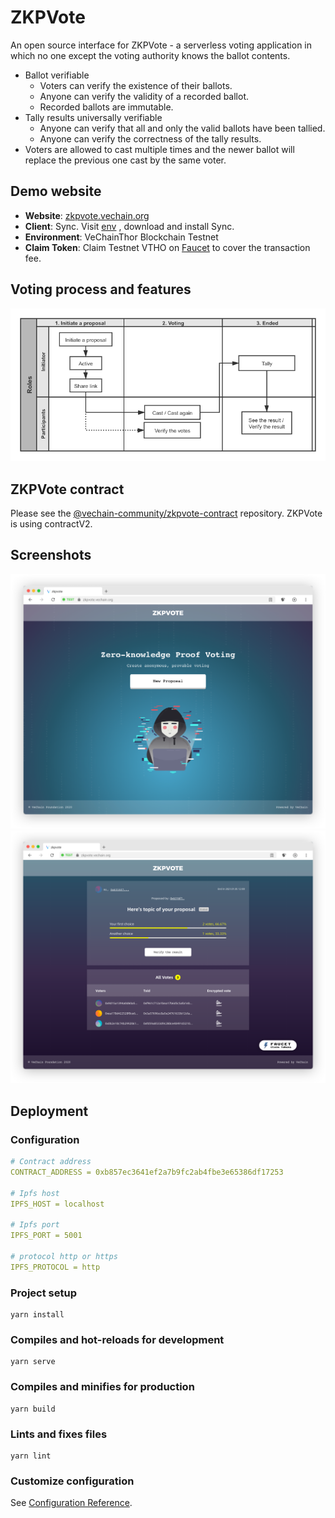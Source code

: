 # ZKPVote

An open source interface for ZKPVote - a serverless voting application in which no one except the voting authority knows the ballot contents.

- Ballot verifiable
    - Voters can verify the existence of their ballots.
    - Anyone can verify the validity of a recorded ballot.
    - Recorded ballots are immutable.
- Tally results universally verifiable
    - Anyone can verify that all and only the valid ballots have been tallied.
    - Anyone can verify the correctness of the tally results.
- Voters are allowed to cast multiple times and the newer ballot will replace the previous one cast by the same voter.

## Demo website
- **Website**: [zkpvote.vechain.org](https://zkpvote.vechain.org/)
- **Client**: Sync. Visit [env](https://env.vechain.org/#sync) , download and install Sync.
- **Environment**: VeChainThor Blockchain Testnet
- **Claim Token**: Claim Testnet VTHO on [Faucet](https://faucet.vecha.in) to cover the transaction fee.

## Voting process and features
<img width="" src="screenshots/process.png" alt="Process">

## ZKPVote contract

Please see the [@vechain-community/zkpvote-contract](https://github.com/vechain-community/zkpvote-contract) repository. ZKPVote is using contractV2.

## Screenshots
<img width="" src="screenshots/homepage.png" alt="Home page">
<img width="" src="screenshots/proposal.png" alt="Proposal">

## Deployment

### Configuration

```yml
# Contract address
CONTRACT_ADDRESS = 0xb857ec3641ef2a7b9fc2ab4fbe3e65386df17253

# Ipfs host
IPFS_HOST = localhost

# Ipfs port
IPFS_PORT = 5001

# protocol http or https
IPFS_PROTOCOL = http
```

### Project setup

```
yarn install
```

### Compiles and hot-reloads for development

```
yarn serve
```

### Compiles and minifies for production

```
yarn build
```

### Lints and fixes files

```
yarn lint
```

### Customize configuration

See [Configuration Reference](https://cli.vuejs.org/config/).
